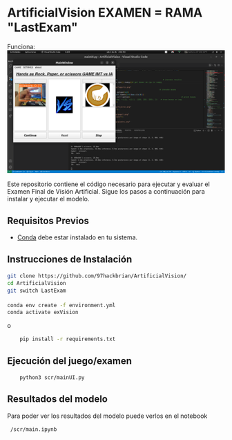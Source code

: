 # ArtificialVision EXAMEN = RAMA "LastExam"
Funciona:
![App Screenshot](scr/result.png)


Este repositorio contiene el código necesario para ejecutar y evaluar el Examen Final de Visión Artificial. Sigue los pasos a continuación para instalar y ejecutar el modelo.

## Requisitos Previos
- [Conda](https://docs.conda.io/projects/conda/en/latest/user-guide/install/index.html) debe estar instalado en tu sistema.

## Instrucciones de Instalación

```bash
git clone https://github.com/97hackbrian/ArtificialVision/
cd ArtificialVision
git switch LastExam

conda env create -f environment.yml
conda activate exVision
```
o 

```bash
    pip install -r requirements.txt
```

## Ejecución del juego/examen

```bash
    python3 scr/mainUI.py

```

## Resultados del modelo
Para poder ver los resultados del modelo puede verlos en el notebook 
```bash
 /scr/main.ipynb
```
